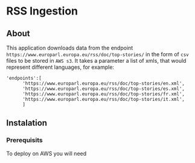 # RSS Ingestion

## About

This application downloads data from the endpoint `https://www.europarl.europa.eu/rss/doc/top-stories/` in the form of `csv` files to be stored in `AWS s3`.
It takes a parameter a list of xmls, that would represent different languages, for example:

```
'endpoints':[
      'https://www.europarl.europa.eu/rss/doc/top-stories/en.xml',
      'https://www.europarl.europa.eu/rss/doc/top-stories/es.xml',
      'https://www.europarl.europa.eu/rss/doc/top-stories/fr.xml',
      'https://www.europarl.europa.eu/rss/doc/top-stories/it.xml',
      ]
```

## Instalation

### Prerequisits

To deploy on AWS you will need